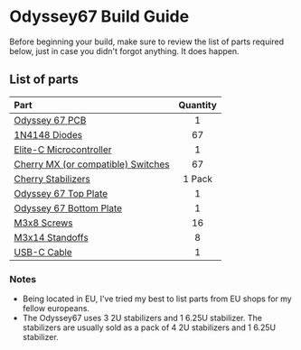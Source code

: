 # Odyssey67 Build Guide

 Before beginning your build, make sure to review the list of parts required below, just in case you didn't forgot anything. It does happen.

## List of parts

 Part  |  Quantity
 :----  |  :--------:
 [Odyssey 67 PCB](https://github.com/aureliengmichaud/Odyssey67/tree/master/PCB/Gerbers)  |  1
 [1N4148 Diodes](https://candykeys.com/product/fairchild-semiconductor-diode-1n4148-pack-of-100)  |  67
 [Elite-C Microcontroller](https://splitkb.com/collections/keyboard-parts/products/elite-c-rev3-microcontroller)  |  1
 [Cherry MX (or compatible) Switches](https://candykeys.com/category:switches/brand:cherry)  |  67
 [Cherry Stabilizers](https://candykeys.com/product/official-cherry-mx-stabiliser-pack-4x2u-x-6-25u)  |  1 Pack
 [Odyssey 67 Top Plate](https://github.com/aureliengmichaud/Odyssey67/tree/master/Plates)  |  1
 [Odyssey 67 Bottom Plate](https://github.com/aureliengmichaud/Odyssey67/tree/master/Plates)  |  1
 [M3x8 Screws](https://www.ebay.fr/sch/i.html?_odkw=m3x8+screws&_osacat=0&_from=R40&_trksid=m570.l1313&_nkw=m3+screws&_sacat=0)  |  16
 [M3x14 Standoffs](https://www.ebay.fr/sch/i.html?_odkw=m3+screws&_osacat=0&_from=R40&_trksid=m570.l1313&_nkw=m3+standoffs&_sacat=0)  |  8
 [USB-C Cable](https://candykeys.com/product/black-nylon-usb-c-cable-1m)  | 1

### Notes

 * Being located in EU, I've tried my best to list parts from EU shops for my fellow europeans.
 * The Odyssey67 uses 3 2U stabilizers and 1 6.25U stabilizer. The stabilizers are usually sold as a pack of 4 2U stabilizers and 1 6.25U stabilizer.